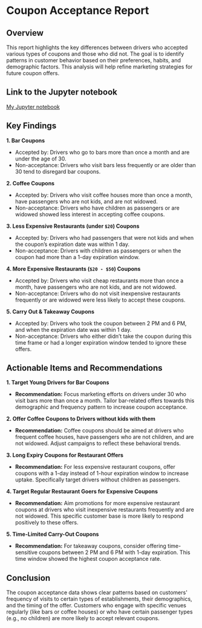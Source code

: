 # Coupon Acceptance Report
## Overview
This report highlights the key differences between drivers who accepted various types of coupons and those who did not. The goal is to identify patterns in customer behavior based on their preferences, habits, and demographic factors. This analysis will help refine marketing strategies for future coupon offers.
## Link to the Jupyter notebook
[My Jupyter notebook](https://github.com/jeffhonghou/coupon_acceptance_analysis/blob/main/prompt.ipynb)
## Key Findings
**1. Bar Coupons**
- Accepted by: Drivers who go to bars more than once a month and are under the age of 30.
- Non-acceptance: Drivers who visit bars less frequently or are older than 30 tend to disregard bar coupons.
  
**2. Coffee Coupons**
- Accepted by: Drivers who visit coffee houses more than once a month, have passengers who are not kids, and are not widowed.
- Non-acceptance: Drivers who have children as passengers or are widowed showed less interest in accepting coffee coupons.
  
**3. Less Expensive Restaurants (under `$20`) Coupons**
- Accepted by: Drivers who had passengers that were not kids and when the coupon’s expiration date was within 1 day.
- Non-acceptance: Drivers with children as passengers or when the coupon had more than a 1-day expiration window.
  
**4. More Expensive Restaurants (`$20 - $50`) Coupons**
- Accepted by: Drivers who visit cheap restaurants more than once a month, have passengers who are not kids, and are not widowed.
- Non-acceptance: Drivers who do not visit inexpensive restaurants frequently or are widowed were less likely to accept these coupons.
  
**5. Carry Out & Takeaway Coupons**
- Accepted by: Drivers who took the coupon between 2 PM and 6 PM, and when the expiration date was within 1 day.
- Non-acceptance: Drivers who either didn’t take the coupon during this time frame or had a longer expiration window tended to ignore these offers.
## Actionable Items and Recommendations
**1. Target Young Drivers for Bar Coupons**
- **Recommendation:** Focus marketing efforts on drivers under 30 who visit bars more than once a month. Tailor bar-related offers towards this demographic and frequency pattern to increase coupon acceptance.

**2. Offer Coffee Coupons to Drivers without kids with them**
- **Recommendation:** Coffee coupons should be aimed at drivers who frequent coffee houses, have passengers who are not children, and are not widowed. Adjust campaigns to reflect these behavioral trends.

**3. Long Expiry Coupons for Restaurant Offers**
- **Recommendation:** For less expensive restaurant coupons, offer coupons with a 1-day instead of 1-hour expiration window to increase uptake. Specifically target drivers without children as passengers.

**4. Target Regular Restaurant Goers for Expensive Coupons**
- **Recommendation:** Aim promotions for more expensive restaurant coupons at drivers who visit inexpensive restaurants frequently and are not widowed. This specific customer base is more likely to respond positively to these offers.

**5. Time-Limited Carry-Out Coupons**
- **Recommendation:** For takeaway coupons, consider offering time-sensitive coupons between 2 PM and 6 PM with 1-day expiration. This time window showed the highest coupon acceptance rate.

## Conclusion
The coupon acceptance data shows clear patterns based on customers' frequency of visits to certain types of establishments, their demographics, and the timing of the offer. Customers who engage with specific venues regularly (like bars or coffee houses) or who have certain passenger types (e.g., no children) are more likely to accept relevant coupons.